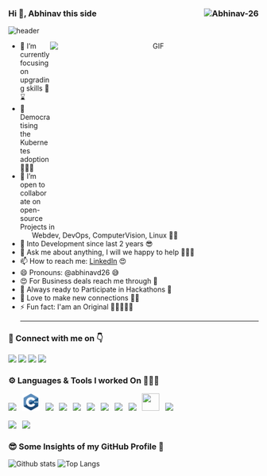 
### Hi 👋, Abhinav this side  <img align="right" src="https://komarev.com/ghpvc/?username=Abhinav-26&color=green" alt="Abhinav-26"/> 
![header](https://user-images.githubusercontent.com/48083659/134559264-9be6cca8-67d5-4cc4-8357-6712b97cfacb.jpg)

<center><img align="right" alt="GIF" width="420" height="360" src="https://www.activebittechnologies.com/img/abt/wed-development.gif" /></center>

- 🔭 I’m currently focusing on upgrading skills 👨⌛️
- 🌱 Democratising the Kubernetes adoption 👨🏻‍💻
- 👯 I’m open to collaborate on open-source Projects in <br>&nbsp;&nbsp;&nbsp;&nbsp;&nbsp; Webdev, DevOps, ComputerVision, Linux 🤗🥰
- 🤔 Into Development since last 2 years 😎
- 💬 Ask me about anything, I will we happy to help 👦🏻🥰
- 📫 How to reach me: <a href="https://www.linkedin.com/in/abhinavd26/">LinkedIn</a> 😍
- 😄 Pronouns: @abhinavd26 😅
- 😍 For Business deals reach me through 📩
- 🤩 Always ready to Participate in Hackathons 🎒
- 🤗 Love to make new connections 👫🐥
- ⚡ Fun fact: I'am an Original 🐺🧛🏻‍♂️🔥 <hr>
### 🤝 Connect with me on 👇
<!-- [![Linkedin Badge](https://img.shields.io/badge/-AbhinavDubey-black?style=social&logo=Linkedin&logoColor=black&link=https://www.linkedin.com/in/abhinavd26/)](https://www.linkedin.com/in/abhinavdubey26/)&nbsp;&nbsp;&nbsp;
[![Twitter Badge](http://img.shields.io/badge/-@alex_abhi43-1ca0f1?style=social&logo=twitter&logoColor=blue&link=https://twitter.com/abhinavd26)](https://twitter.com/alex_abhi43)&nbsp;&nbsp;&nbsp;
[![Gmail Badge](https://img.shields.io/badge/-GMail-c14438?style=social&logo=Gmail&logoColor=red&link=mailto:abhinavdubey616@gmail.com)](mailto:abhinavdubey616@gmail.com)&nbsp;&nbsp;&nbsp; -->

[<img src="https://img.shields.io/badge/twitter-%231DA1F2.svg?&style=for-the-badge&logo=twitter&logoColor=white" />](https://twitter.com/abhinavd26) 
[<img src="https://img.shields.io/badge/-Reddit-red?&style=for-the-badge&logo=reddit&logoColor=white" />](https://www.reddit.com/user/abhinavd26)
[<img src="https://img.shields.io/badge/linkedin-%230077B5.svg?&style=for-the-badge&logo=linkedin&logoColor=white" />](https://www.linkedin.com/in/abhinavdubey26/) 
[<img src="https://img.shields.io/badge/DEV.TO-%230A0A0A.svg?&style=for-the-badge&logo=dev-dot-to&logoColor=white" />](https://dev.to/abhinavd26)

### ⚙️ Languages & Tools I worked On 👨🏻‍💻
<code><img height="35" src="https://img.icons8.com/color/48/000000/python.png"/></code>&nbsp;&nbsp;
<code><img height="35" src="https://raw.githubusercontent.com/github/explore/80688e429a7d4ef2fca1e82350fe8e3517d3494d/topics/cpp/cpp.png"></code>&nbsp;&nbsp;
<code><img height="35" src="https://upload.wikimedia.org/wikipedia/commons/thumb/e/e0/Git-logo.svg/1280px-Git-logo.svg.png"/></code>&nbsp;&nbsp;
<code><img height="35" src="https://qph.fs.quoracdn.net/main-qimg-748316a749bdb46f5cdbe02e976e5500.webp"></code>&nbsp;&nbsp;
<code><img height="35" src="https://upload.wikimedia.org/wikipedia/commons/thumb/a/ae/Keras_logo.svg/1200px-Keras_logo.svg.png"></code>&nbsp;&nbsp;
<code><img height="35" src="https://149366088.v2.pressablecdn.com/wp-content/uploads/2016/09/terminal-icon.png"></code>&nbsp;&nbsp;
<code><img height="40" src="https://www.cyberark.com/wp-content/uploads/2018/09/jenkins-e1537966865729.png"></code>&nbsp;&nbsp;
<code><img height="35" src="https://www.docker.com/sites/default/files/d8/2019-07/horizontal-logo-monochromatic-white.png"/></code>&nbsp;&nbsp;
<code><img height="35" src="https://img.icons8.com/cute-clipart/50/000000/linux-client.png"/></code>&nbsp;&nbsp;
<code><img height="35" width="35" src="https://upload.wikimedia.org/wikipedia/commons/thumb/3/39/Kubernetes_logo_without_workmark.svg/1200px-Kubernetes_logo_without_workmark.svg.png"/></code>&nbsp;&nbsp;
<code><img height="35" src="https://static.djangoproject.com/img/logos/django-logo-negative.png"></code><br><br>
<code><img height="35" src="https://image.pngaaa.com/145/98145-small.png"/></code>&nbsp;&nbsp;
<code><img height="35" src="https://media-exp1.licdn.com/dms/image/C4E0BAQEA3yREH_BPrw/company-logo_200_200/0/1595432417222?e=2159024400&v=beta&t=u6wA4o7mHaNVS7FPJV0o83sV6VLoY-AnERINxsksAFU"/></code><br>
### 😎 Some Insights of my GitHub Profile 🚀
![Github stats](https://github-readme-stats.vercel.app/api?username=Abhinav-26&theme=tokyonight&count_private=true&show_icons=true)
![Top Langs](https://github-readme-stats.vercel.app/api/top-langs/?username=Abhinav-26&layout=compact&theme=tokyonight)
